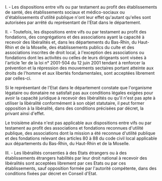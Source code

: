 I. - Les dispositions entre vifs ou par testament au profit des établissements de santé, des établissements sociaux et médico-sociaux ou d'établissements d'utilité publique n'ont leur effet qu'autant qu'elles sont autorisées par arrêté du représentant de l'Etat dans le département.

II. - Toutefois, les dispositions entre vifs ou par testament au profit des fondations, des congrégations et des associations ayant la capacité à recevoir des libéralités et, dans les départements du Bas-Rhin, du Haut-Rhin et de la Moselle, des établissements publics du culte et des associations inscrites de droit local, à l'exception des associations ou fondations dont les activités ou celles de leurs dirigeants sont visées à l'article 1er de la loi n° 2001-504 du 12 juin 2001 tendant à renforcer la prévention et la répression des mouvements sectaires portant atteinte aux droits de l'homme et aux libertés fondamentales, sont acceptées librement par celles-ci.

Si le représentant de l'Etat dans le département constate que l'organisme légataire ou donataire ne satisfait pas aux conditions légales exigées pour avoir la capacité juridique à recevoir des libéralités ou qu'il n'est pas apte à utiliser la libéralité conformément à son objet statutaire, il peut former opposition à la libéralité, dans des conditions précisées par décret, la privant ainsi d'effet.

Le troisième alinéa n'est pas applicable aux dispositions entre vifs ou par testament au profit des associations et fondations reconnues d'utilité publique, des associations dont la mission a été reconnue d'utilité publique et des fondations relevant des articles 80 à 88 du code civil local applicable aux départements du Bas-Rhin, du Haut-Rhin et de la Moselle.

III. - Les libéralités consenties à des Etats étrangers ou à des établissements étrangers habilités par leur droit national à recevoir des libéralités sont acceptées librement par ces Etats ou par ces établissements, sauf opposition formée par l'autorité compétente, dans des conditions fixées par décret en Conseil d'Etat.
